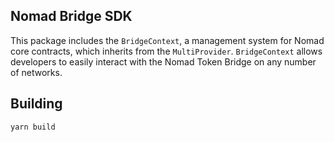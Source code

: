 ## Nomad Bridge SDK

This package includes the `BridgeContext`, a management system for Nomad core
contracts, which inherits from the `MultiProvider`. `BridgeContext` allows
developers to easily interact with the Nomad Token Bridge on any number of
networks.

## Building

```
yarn build
```
